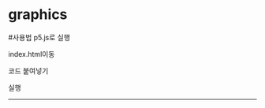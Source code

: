 # graphics

#사용법
p5.js로 실행

index.html이동

코드 붙여넣기

실행

-----------------------------------------------------------------------------
